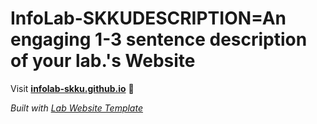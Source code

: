 
# InfoLab-SKKUDESCRIPTION=An engaging 1-3 sentence description of your lab.'s Website

Visit **[infolab-skku.github.io](https://infolab-skku.github.io)** 🚀

_Built with [Lab Website Template](https://greene-lab.gitbook.io/lab-website-template-docs)_
